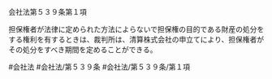 会社法第５３９条第１項

担保権者が法律に定められた方法によらないで担保権の目的である財産の処分をする権利を有するときは、裁判所は、清算株式会社の申立てにより、担保権者がその処分をすべき期間を定めることができる。

#会社法
#会社法/第５３９条
#会社法/第５３９条/第１項
